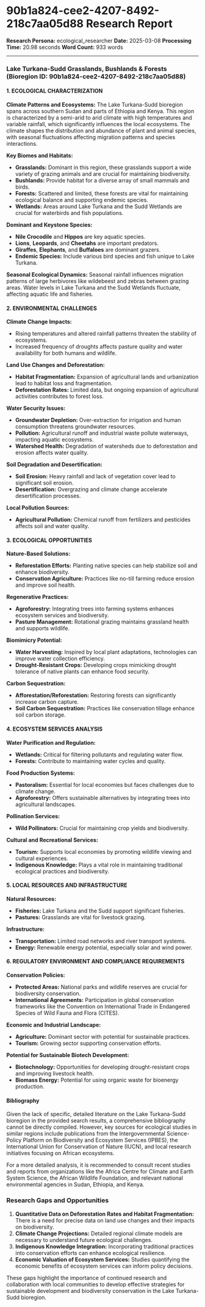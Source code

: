# 90b1a824-cee2-4207-8492-218c7aa05d88 Research Report

**Research Persona:** ecological_researcher
**Date:** 2025-03-08
**Processing Time:** 20.98 seconds
**Word Count:** 933 words

---

### Lake Turkana-Sudd Grasslands, Bushlands & Forests (Bioregion ID: 90b1a824-cee2-4207-8492-218c7aa05d88)

#### 1. ECOLOGICAL CHARACTERIZATION

**Climate Patterns and Ecosystems:**
The Lake Turkana-Sudd bioregion spans across southern Sudan and parts of Ethiopia and Kenya. This region is characterized by a semi-arid to arid climate with high temperatures and variable rainfall, which significantly influences the local ecosystems. The climate shapes the distribution and abundance of plant and animal species, with seasonal fluctuations affecting migration patterns and species interactions.

**Key Biomes and Habitats:**
- **Grasslands:** Dominant in this region, these grasslands support a wide variety of grazing animals and are crucial for maintaining biodiversity.
- **Bushlands:** Provide habitat for a diverse array of small mammals and birds.
- **Forests:** Scattered and limited, these forests are vital for maintaining ecological balance and supporting endemic species.
- **Wetlands:** Areas around Lake Turkana and the Sudd Wetlands are crucial for waterbirds and fish populations.

**Dominant and Keystone Species:**
- **Nile Crocodile** and **Hippos** are key aquatic species.
- **Lions**, **Leopards**, and **Cheetahs** are important predators.
- **Giraffes**, **Elephants**, and **Buffaloes** are dominant grazers.
- **Endemic Species:** Include various bird species and fish unique to Lake Turkana.

**Seasonal Ecological Dynamics:**
Seasonal rainfall influences migration patterns of large herbivores like wildebeest and zebras between grazing areas. Water levels in Lake Turkana and the Sudd Wetlands fluctuate, affecting aquatic life and fisheries.

#### 2. ENVIRONMENTAL CHALLENGES

**Climate Change Impacts:**
- Rising temperatures and altered rainfall patterns threaten the stability of ecosystems.
- Increased frequency of droughts affects pasture quality and water availability for both humans and wildlife.

**Land Use Changes and Deforestation:**
- **Habitat Fragmentation:** Expansion of agricultural lands and urbanization lead to habitat loss and fragmentation.
- **Deforestation Rates:** Limited data, but ongoing expansion of agricultural activities contributes to forest loss.

**Water Security Issues:**
- **Groundwater Depletion:** Over-extraction for irrigation and human consumption threatens groundwater resources.
- **Pollution:** Agricultural runoff and industrial waste pollute waterways, impacting aquatic ecosystems.
- **Watershed Health:** Degradation of watersheds due to deforestation and erosion affects water quality.

**Soil Degradation and Desertification:**
- **Soil Erosion:** Heavy rainfall and lack of vegetation cover lead to significant soil erosion.
- **Desertification:** Overgrazing and climate change accelerate desertification processes.

**Local Pollution Sources:**
- **Agricultural Pollution:** Chemical runoff from fertilizers and pesticides affects soil and water quality.

#### 3. ECOLOGICAL OPPORTUNITIES

**Nature-Based Solutions:**
- **Reforestation Efforts:** Planting native species can help stabilize soil and enhance biodiversity.
- **Conservation Agriculture:** Practices like no-till farming reduce erosion and improve soil health.

**Regenerative Practices:**
- **Agroforestry:** Integrating trees into farming systems enhances ecosystem services and biodiversity.
- **Pasture Management:** Rotational grazing maintains grassland health and supports wildlife.

**Biomimicry Potential:**
- **Water Harvesting:** Inspired by local plant adaptations, technologies can improve water collection efficiency.
- **Drought-Resistant Crops:** Developing crops mimicking drought tolerance of native plants can enhance food security.

**Carbon Sequestration:**
- **Afforestation/Reforestation:** Restoring forests can significantly increase carbon capture.
- **Soil Carbon Sequestration:** Practices like conservation tillage enhance soil carbon storage.

#### 4. ECOSYSTEM SERVICES ANALYSIS

**Water Purification and Regulation:**
- **Wetlands:** Critical for filtering pollutants and regulating water flow.
- **Forests:** Contribute to maintaining water cycles and quality.

**Food Production Systems:**
- **Pastoralism:** Essential for local economies but faces challenges due to climate change.
- **Agroforestry:** Offers sustainable alternatives by integrating trees into agricultural landscapes.

**Pollination Services:**
- **Wild Pollinators:** Crucial for maintaining crop yields and biodiversity.

**Cultural and Recreational Services:**
- **Tourism:** Supports local economies by promoting wildlife viewing and cultural experiences.
- **Indigenous Knowledge:** Plays a vital role in maintaining traditional ecological practices and biodiversity.

#### 5. LOCAL RESOURCES AND INFRASTRUCTURE

**Natural Resources:**
- **Fisheries:** Lake Turkana and the Sudd support significant fisheries.
- **Pastures:** Grasslands are vital for livestock grazing.

**Infrastructure:**
- **Transportation:** Limited road networks and river transport systems.
- **Energy:** Renewable energy potential, especially solar and wind power.

#### 6. REGULATORY ENVIRONMENT AND COMPLIANCE REQUIREMENTS

**Conservation Policies:**
- **Protected Areas:** National parks and wildlife reserves are crucial for biodiversity conservation.
- **International Agreements:** Participation in global conservation frameworks like the Convention on International Trade in Endangered Species of Wild Fauna and Flora (CITES).

**Economic and Industrial Landscape:**
- **Agriculture:** Dominant sector with potential for sustainable practices.
- **Tourism:** Growing sector supporting conservation efforts.

**Potential for Sustainable Biotech Development:**
- **Biotechnology:** Opportunities for developing drought-resistant crops and improving livestock health.
- **Biomass Energy:** Potential for using organic waste for bioenergy production.

#### Bibliography

Given the lack of specific, detailed literature on the Lake Turkana-Sudd bioregion in the provided search results, a comprehensive bibliography cannot be directly compiled. However, key sources for ecological studies in similar regions include publications from the Intergovernmental Science-Policy Platform on Biodiversity and Ecosystem Services (IPBES), the International Union for Conservation of Nature (IUCN), and local research initiatives focusing on African ecosystems.

For a more detailed analysis, it is recommended to consult recent studies and reports from organizations like the Africa Centre for Climate and Earth System Science, the African Wildlife Foundation, and relevant national environmental agencies in Sudan, Ethiopia, and Kenya.

### Research Gaps and Opportunities

1. **Quantitative Data on Deforestation Rates and Habitat Fragmentation:** There is a need for precise data on land use changes and their impacts on biodiversity.
2. **Climate Change Projections:** Detailed regional climate models are necessary to understand future ecological challenges.
3. **Indigenous Knowledge Integration:** Incorporating traditional practices into conservation efforts can enhance ecological resilience.
4. **Economic Valuation of Ecosystem Services:** Studies quantifying the economic benefits of ecosystem services can inform policy decisions.

These gaps highlight the importance of continued research and collaboration with local communities to develop effective strategies for sustainable development and biodiversity conservation in the Lake Turkana-Sudd bioregion.